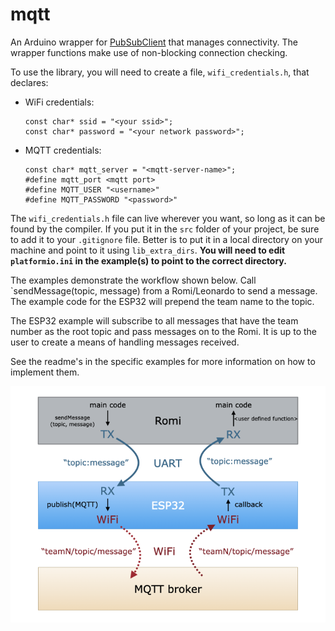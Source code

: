 # mqtt

An Arduino wrapper for [PubSubClient](https://pubsubclient.knolleary.net) that manages connectivity. The wrapper functions make use of non-blocking connection checking. 

To use the library, you will need to create a file, `wifi_credentials.h`, that declares:

* WiFi credentials:

    ```
    const char* ssid = "<your ssid>";
    const char* password = "<your network password>";
    ```

* MQTT credentials:

    ```
    const char* mqtt_server = "<mqtt-server-name>";
    #define mqtt_port <mqtt port>
    #define MQTT_USER "<username>"
    #define MQTT_PASSWORD "<password>"
    ```

The `wifi_credentials.h` file can live wherever you want, so long as it can be found by the compiler. If you put it in the `src` folder of your project, be sure to add it to your `.gitignore` file. Better is to put it in a local directory on your machine and point to it using `lib_extra_dirs`. **You will need to edit `platformio.ini` in the example(s) to point to the correct directory.**

The examples demonstrate the workflow shown below. Call `sendMessage(topic, message) from a Romi/Leonardo to send a message. The example code for the ESP32 will prepend the team name to the topic.

The ESP32 example will subscribe to all messages that have the team number as the root topic and pass messages on to the Romi. It is up to the user to create a means of handling messages received.

See the readme's in the specific examples for more information on how to implement them.

![](mqtt.001.png)
